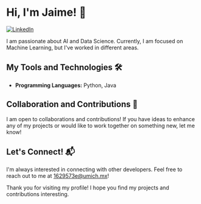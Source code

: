 # Hi, I'm Jaime! 👋

[![LinkedIn](https://img.shields.io/badge/-LinkedIn-blue?style=flat&logo=LinkedIn&logoColor=white)](https://www.linkedin.com/in/jaime-alberto-qui%C3%B1ones-beltran-24a94329b)

I am passionate about AI and Data Science. Currently, I am focused on Machine Learning, but I've worked in different areas.

## My Tools and Technologies 🛠️

- **Programming Languages:** Python, Java

## Collaboration and Contributions 🤝

I am open to collaborations and contributions! If you have ideas to enhance any of my projects or would like to work together on something new, let me know!

## Let's Connect! 📬

I'm always interested in connecting with other developers. Feel free to reach out to me at 1629573e@umich.mx!

Thank you for visiting my profile! I hope you find my projects and contributions interesting.
